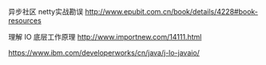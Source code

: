 异步社区 netty实战勘误
http://www.epubit.com.cn/book/details/4228#book-resources


理解 IO 底层工作原理
http://www.importnew.com/14111.html

https://www.ibm.com/developerworks/cn/java/j-lo-javaio/
